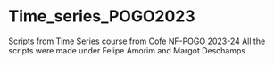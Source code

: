 # Time_series_POGO2023
Scripts from Time Series course from Cofe NF-POGO 2023-24
All the scripts were made under Felipe Amorim and Margot Deschamps
